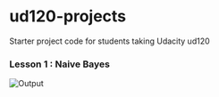ud120-projects
==============

Starter project code for students taking Udacity ud120

### Lesson 1 : Naive Bayes

![Output](https://github.com/qwertypsv/udacity/blob/master/machine-learning-project/images/NaiveBayes.PNG)
